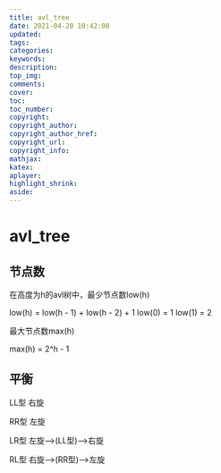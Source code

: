 ```yaml
---
title: avl_tree
date: 2021-04-20 10:42:00
updated:
tags:
categories:
keywords:
description:
top_img:
comments:
cover:
toc:
toc_number:
copyright:
copyright_author:
copyright_author_href:
copyright_url:
copyright_info:
mathjax:
katex:
aplayer:
highlight_shrink:
aside:
---
```

# avl_tree



## 节点数

在高度为h的avl树中，最少节点数low(h)

low(h) = low(h - 1) + low(h - 2) + 1	low(0) = 1 low(1) = 2

最大节点数max(h)

max(h) = 2^h - 1



## 平衡

LL型 右旋

RR型 左旋

LR型 左旋-->(LL型)-->右旋

RL型 右旋-->(RR型)-->左旋
